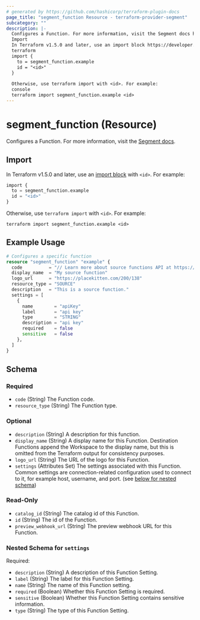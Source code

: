 ```yaml
---
# generated by https://github.com/hashicorp/terraform-plugin-docs
page_title: "segment_function Resource - terraform-provider-segment"
subcategory: ""
description: |-
  Configures a Function. For more information, visit the Segment docs https://segment.com/docs/connections/functions/.
  Import
  In Terraform v1.5.0 and later, use an import block https://developer.hashicorp.com/terraform/language/import with <id>. For example:
  terraform
  import {
    to = segment_function.example
    id = "<id>"
  }
  
  Otherwise, use terraform import with <id>. For example:
  console
  terraform import segment_function.example <id>
---
```


# segment_function (Resource)

Configures a Function. For more information, visit the [Segment docs](https://segment.com/docs/connections/functions/).

## Import

In Terraform v1.5.0 and later, use an [import block](https://developer.hashicorp.com/terraform/language/import) with `<id>`. For example:

```terraform
import {
  to = segment_function.example
  id = "<id>"
}
```

Otherwise, use `terraform import` with `<id>`. For example:

```console
terraform import segment_function.example <id>
```

## Example Usage

```terraform
# Configures a specific function
resource "segment_function" "example" {
  code          = "// Learn more about source functions API at https://segment.com/docs/connections/sources/source-functions"
  display_name  = "My source function"
  logo_url      = "https://placekitten.com/200/138"
  resource_type = "SOURCE"
  description   = "This is a source function."
  settings = [
    {
      name        = "apiKey"
      label       = "api key"
      type        = "STRING"
      description = "api key"
      required    = false
      sensitive   = false
    },
  ]
}
```

<!-- schema generated by tfplugindocs -->
## Schema

### Required

- `code` (String) The Function code.
- `resource_type` (String) The Function type.

### Optional

- `description` (String) A description for this function.
- `display_name` (String) A display name for this Function. Destination Functions append the Workspace to the display name, but this is omitted from the Terraform output for consistency purposes.
- `logo_url` (String) The URL of the logo for this Function.
- `settings` (Attributes Set) The settings associated with this Function. Common settings are connection-related configuration used to connect to it, for example host, username, and port. (see [below for nested schema](#nestedatt--settings))

### Read-Only

- `catalog_id` (String) The catalog id of this Function.
- `id` (String) The id of the Function.
- `preview_webhook_url` (String) The preview webhook URL for this Function.

<a id="nestedatt--settings"></a>
### Nested Schema for `settings`

Required:

- `description` (String) A description of this Function Setting.
- `label` (String) The label for this Function Setting.
- `name` (String) The name of this Function setting.
- `required` (Boolean) Whether this Function Setting is required.
- `sensitive` (Boolean) Whether this Function Setting contains sensitive information.
- `type` (String) The type of this Function Setting.
